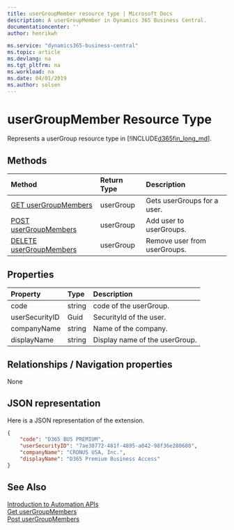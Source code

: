 ```yaml
---
title: userGroupMember resource type | Microsoft Docs
description: A userGroupMember in Dynamics 365 Business Central.
documentationcenter: ''
author: henrikwh

ms.service: "dynamics365-business-central"
ms.topic: article
ms.devlang: na
ms.tgt_pltfrm: na
ms.workload: na
ms.date: 04/01/2019
ms.author: solsen
---
```


# userGroupMember Resource Type
Represents a userGroup resource type in [!INCLUDE[d365fin_long_md](../developer/includes/d365fin_long_md.md)].

## Methods
| Method         | Return Type  |Description|
|:---------------|:-------------|:----------|
|[GET userGroupMembers](dynamics-microsoft-automation-usergroupmember-get.md)|userGroup|Gets userGroups for a user.|
|[POST userGroupMembers](dynamics-microsoft-automation-usergroupmember-post.md)|userGroup|Add user to userGroups.|
|[DELETE userGroupMembers](dynamics-microsoft-automation-usergroupmember-delete.md)|userGroup|Remove user from userGroups.|

## Properties

| Property | Type |Description                             |
|:----------------|:-----|:---------------------------------------|
|code             |string  |code of the userGroup.|
|userSecurityID   |Guid|SecurityId of the user.  |
|companyName|string|Name of the company.|
|displayName|string|Display name of the userGroup.|

## Relationships / Navigation properties

None

## JSON representation

Here is a JSON representation of the extension.

```json
{
    "code": "D365 BUS PREMIUM",
    "userSecurityID": "7ae30772-481f-4895-a042-98f36e280680",
    "companyName": "CRONUS USA, Inc.",
    "displayName": "D365 Premium Business Access"
}
```

<!-- 
## EDM metadata

```xml
<EntityType Name="userGroupMember">
    <Key>
        <PropertyRef Name="code" />
        <PropertyRef Name="userSecurityID" />
        <PropertyRef Name="companyName" />
    </Key>
    <Property Name="code" Type="Edm.String" Nullable="false" MaxLength="20" />
    <Property Name="userSecurityID" Type="Edm.Guid" Nullable="false" />
    <Property Name="companyName" Type="Edm.String" Nullable="false" MaxLength="30" />
    <Property Name="displayName" Type="Edm.String" MaxLength="50" />
    <NavigationProperty Name="userGroup" Type="Microsoft.NAV.userGroup" ContainsTarget="true" />
    <NavigationProperty Name="user" Type="Microsoft.NAV.user" ContainsTarget="true" />
    <NavigationProperty Name="automationCompany" Type="Microsoft.NAV.automationCompany" ContainsTarget="true" />
    </EntityType>
```
 -->
## See Also 
[Introduction to Automation APIs](itpro-introduction-to-automation-apis.md)  
[Get userGroupMembers](dynamics-microsoft-automation-usergroupmember-get.md)  
[Post userGroupMembers](dynamics-microsoft-automation-usergroupmember-post.md)  